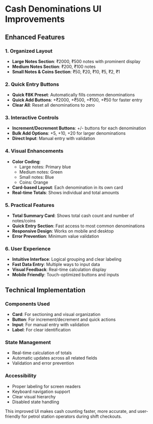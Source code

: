 # Cash Denominations UI Improvements

## Enhanced Features

### 1. **Organized Layout**

-  **Large Notes Section**: ₹2000, ₹500 notes with prominent display
-  **Medium Notes Section**: ₹200, ₹100 notes
-  **Small Notes & Coins Section**: ₹50, ₹20, ₹10, ₹5, ₹2, ₹1

### 2. **Quick Entry Buttons**

-  **Quick ₹8K Preset**: Automatically fills common denominations
-  **Quick Add Buttons**: +₹2000, +₹500, +₹100, +₹50 for faster entry
-  **Clear All**: Reset all denominations to zero

### 3. **Interactive Controls**

-  **Increment/Decrement Buttons**: +/- buttons for each denomination
-  **Bulk Add Options**: +5, +10, +20 for larger denominations
-  **Direct Input**: Manual entry with validation

### 4. **Visual Enhancements**

-  **Color Coding**:
   -  Large notes: Primary blue
   -  Medium notes: Green
   -  Small notes: Blue
   -  Coins: Orange
-  **Card-based Layout**: Each denomination in its own card
-  **Real-time Totals**: Shows individual and total amounts

### 5. **Practical Features**

-  **Total Summary Card**: Shows total cash count and number of notes/coins
-  **Quick Entry Section**: Fast access to most common denominations
-  **Responsive Design**: Works on mobile and desktop
-  **Error Prevention**: Minimum value validation

### 6. **User Experience**

-  **Intuitive Interface**: Logical grouping and clear labeling
-  **Fast Data Entry**: Multiple ways to input data
-  **Visual Feedback**: Real-time calculation display
-  **Mobile Friendly**: Touch-optimized buttons and inputs

## Technical Implementation

### Components Used

-  **Card**: For sectioning and visual organization
-  **Button**: For increment/decrement and quick actions
-  **Input**: For manual entry with validation
-  **Label**: For clear identification

### State Management

-  Real-time calculation of totals
-  Automatic updates across all related fields
-  Validation and error prevention

### Accessibility

-  Proper labeling for screen readers
-  Keyboard navigation support
-  Clear visual hierarchy
-  Disabled state handling

This improved UI makes cash counting faster, more accurate, and user-friendly
for petrol station operators during shift checkouts.
